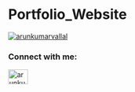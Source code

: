 # Portfolio_Website
 
<p align="left"> <a href="https://twitter.com/arunkumarvallal" target="blank"><img src="https://img.shields.io/twitter/follow/arunkumarvallal?logo=twitter&style=for-the-badge" alt="arunkumarvallal" /></a> </p>

<h3 align="left">Connect with me:</h3>
<p align="left">
<a href="https://twitter.com/arunkumarvallal" target="blank"><img align="center" src="https://cdn.jsdelivr.net/npm/simple-icons@3.0.1/icons/twitter.svg" alt="arunkumarvallal" height="30" width="40" /></a>
</p>
